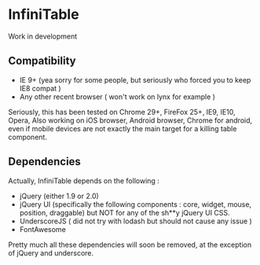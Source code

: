 # InfiniTable

Work in development


## Compatibility

- IE 9+ (yea sorry for some people, but seriously who forced you to keep IE8 compat )
- Any other recent browser ( won't work on lynx for example )

Seriously, this has been tested on Chrome 29+, FireFox 25+, IE9, IE10, Opera,
Also working on iOS browser, Android browser, Chrome for android, even if mobile devices are not exactly the main target for a killing table component.

## Dependencies

Actually, InfiniTable depends on the following :

- jQuery (either 1.9 or 2.0)
- jQuery UI (specifically the following components : core, widget, mouse, position, draggable) but NOT for any of the sh**y jQuery UI CSS.
- UnderscoreJS ( did not try with lodash but should not cause any issue )
- FontAwesome

Pretty much all these dependencies will soon be removed, at the exception of jQuery and underscore.